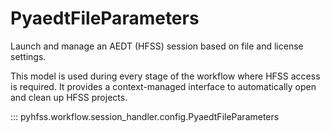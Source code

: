# PyaedtFileParameters

Launch and manage an AEDT (HFSS) session based on file and license settings.

This model is used during every stage of the workflow where HFSS access is required.
It provides a context-managed interface to automatically open and clean up HFSS projects.

::: pyhfss.workflow.session_handler.config.PyaedtFileParameters